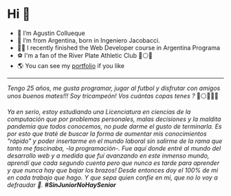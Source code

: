 # Hi 👋

- 🤙 I’m Agustin Collueque
- 👀 I’m from Argentina, born in Ingeniero Jacobacci.
- 👨‍🎓 I recently finished the Web Developer course in Argentina Programa
- ⚽ I'm a fan of the River Plate Athletic Club 🔴⚪🔴
- 🌎 You can see my [portfolio](https://www.portfolio-agustincollueque.web.app) if you like
---

*Tengo 25 años, me gusta programar, jugar al futbol y disfrutar con amigos unos buenos mates!!!
Soy tricampeón! Vos cuántas copas tenes ?* 🔵⚪🔵😁😂

*Ya en serio, estoy estudiando una Licenciatura en ciencias de la computación que por problemas personales, malas decisiones y la maldita pandemia que todos conocemos, no pude darme el gusto de terminarla. Es por esto que traté de buscar la forma de aumentar mis conocimientos "rápido" y poder insertarme en el mundo laboral sin salirme de la rama que tanto me fascinaba, -la programación-. Fue aquí donde entré al mundo del desarrollo web y a medida que fuí avanzando en este inmenso mundo, aprendí que cada segundo cuenta pero que nunca es tarde para aprender y que nunca hay que bajar los brazos! Desde entonces doy el 100% de mí en cada trabajo que hago. Y que sepa quien confíe en mi, que no lo voy a defraudar 💪. **#SinJuniorNoHaySenior***

